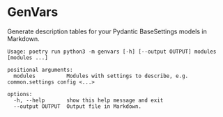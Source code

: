 # GenVars

Generate description tables for your Pydantic BaseSettings models in Markdown.

```shell
Usage: poetry run python3 -m genvars [-h] [--output OUTPUT] modules [modules ...]

positional arguments:
  modules          Modules with settings to describe, e.g. common.settings config <...>

options:
  -h, --help       show this help message and exit
  --output OUTPUT  Output file in Markdown.
```
